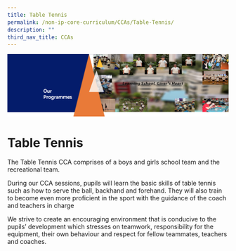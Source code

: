 ```yaml
---
title: Table Tennis
permalink: /non-ip-core-curriculum/CCAs/Table-Tennis/
description: ""
third_nav_title: CCAs
---
```

![](/images/OurProgrammes1.png)

Table Tennis
============

The Table Tennis CCA comprises of a boys and girls school team and the recreational team.  

  

During our CCA sessions, pupils will learn the basic skills of table tennis such as how to serve the ball, backhand and forehand. They will also train to become even more proficient in the sport with the guidance of the coach and teachers in charge

  

We strive to create an encouraging environment that is conducive to the pupils’ development which stresses on teamwork, responsibility for the equipment, their own behaviour and respect for fellow teammates, teachers and coaches.